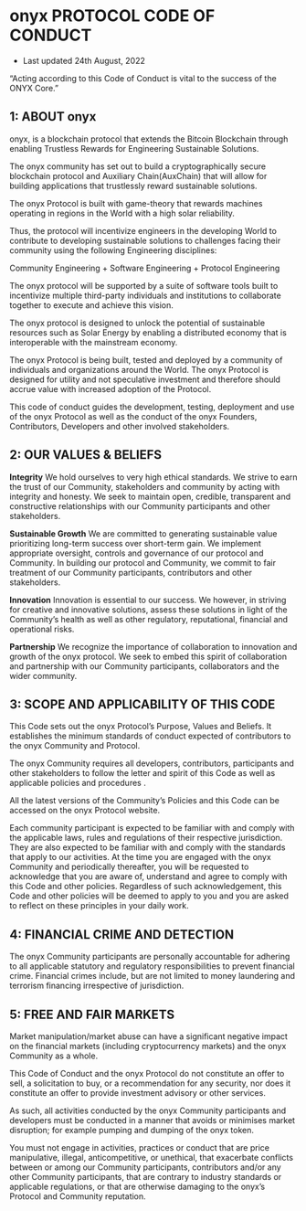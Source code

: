 
onyx PROTOCOL CODE OF CONDUCT
=====================================

* Last updated 24th August, 2022

“Acting according to this Code of Conduct is vital to the success of the ONYX Core.”

1: ABOUT onyx
----------------

onyx, is a blockchain protocol that extends the Bitcoin Blockchain through enabling Trustless Rewards for Engineering Sustainable Solutions.

The onyx community has set out to build a cryptographically secure blockchain protocol and Auxiliary Chain(AuxChain) that will allow for building applications that trustlessly reward sustainable solutions.

The onyx Protocol is built with game-theory that rewards machines operating in regions in the World with a high solar reliability.

Thus, the protocol will incentivize engineers in the developing World to contribute to developing sustainable solutions to challenges facing their community using the following Engineering disciplines:

Community Engineering + Software Engineering + Protocol Engineering

The onyx protocol will be supported by a suite of software tools built to incentivize multiple third-party individuals and institutions to collaborate together to execute and achieve this vision.

The onyx protocol is designed to unlock the potential of sustainable resources such as Solar Energy by enabling a distributed economy that is interoperable with the mainstream economy.

The onyx Protocol is being built, tested and deployed by a community of individuals and organizations around the World. The onyx Protocol is designed for utility and not speculative investment and therefore should accrue value with increased adoption of the Protocol.

This code of conduct guides the development, testing, deployment and use of the onyx Protocol as well as the conduct of the onyx Founders, Contributors, Developers and other involved stakeholders.


2: OUR VALUES & BELIEFS
-----------------------

**Integrity**
We hold ourselves to very high ethical standards. We strive to earn the trust of our Community, stakeholders and community by acting with integrity and honesty. We seek to maintain open, credible, transparent and constructive relationships with our Community participants and  other stakeholders.


**Sustainable Growth**
We are committed to generating sustainable value prioritizing long-term success over short-term gain. We implement appropriate oversight, controls and governance of our protocol and Community. In building our protocol and Community, we commit to fair treatment of our Community participants, contributors and other stakeholders.

**Innovation**
Innovation is essential to our success. We however, in striving for creative and innovative solutions, assess these solutions in light of the Community’s health as well as other regulatory, reputational, financial and operational risks.

**Partnership**
We recognize the importance of collaboration to innovation and growth of the onyx protocol. We seek to embed this spirit of collaboration and partnership with our Community participants, collaborators and the wider community.



3: SCOPE AND APPLICABILITY OF THIS CODE
---------------------------------------

This Code sets out the onyx Protocol’s Purpose, Values and Beliefs. It establishes the minimum standards of conduct expected of contributors to the onyx Community and Protocol.

The onyx Community  requires all developers, contributors, participants and other stakeholders to follow the letter and spirit of this Code as well as applicable policies and procedures .

All the latest versions of the Community’s Policies and this Code can be accessed on the onyx Protocol website.

Each community participant is expected to be familiar with and comply with the applicable  laws, rules and regulations of their respective jurisdiction.  They are also expected to be familiar with and comply with the standards that apply to our activities. At the time you are engaged with the onyx Community and periodically thereafter, you will be requested to acknowledge that you are aware of, understand and agree to comply with this Code and other policies. Regardless of such acknowledgement, this Code and other policies will be deemed to apply to you and you are asked to reflect on these principles in your daily work.


4: FINANCIAL CRIME AND DETECTION
--------------------------------

The onyx Community participants are personally accountable for adhering to all applicable statutory and regulatory responsibilities to prevent financial crime. Financial crimes include, but are not limited to money laundering and terrorism financing irrespective of jurisdiction.

5: FREE AND FAIR MARKETS
------------------------

Market manipulation/market abuse can have a significant negative impact on the financial markets (including cryptocurrency markets) and the onyx Community as a whole.

This Code of Conduct and the onyx Protocol do not constitute an offer to sell, a solicitation to buy, or a recommendation for any security, nor does it constitute an offer to provide investment advisory or other services.

As such, all activities conducted by the onyx Community participants and developers must be conducted in a manner that avoids or minimises market disruption; for example pumping and dumping of the onyx token.

You must not engage in activities, practices or conduct that are price manipulative, illegal, anticompetitive, or unethical, that exacerbate conflicts between or among our Community participants, contributors  and/or any other Community participants, that are contrary to industry standards or applicable regulations, or that are otherwise damaging to the onyx’s Protocol and Community reputation.
